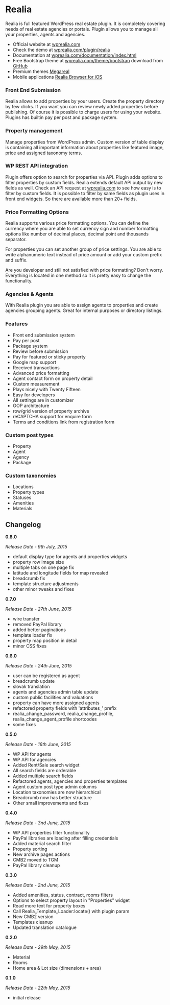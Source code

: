 # Realia

Realia is full featured WordPress real estate plugin. It is completely covering needs of real estate agencies or portals. Plugin allows you to manage all your properties, agents and agencies.

* Official website at [wprealia.com](http://wprealia.com)
* Check the demo at [wprealia.com/plugin/realia](http://preview.wprealia.com/plugin/realia)
* Documentation at [wprealia.com/documentation/index.html](http://wprealia.com/documentation/index.html)
* Free Bootstrap theme at [wprealia.com/theme/bootstrap](http://wprealia.com/theme/bootstrap) download from [GitHub](http://github.com/pragmaticmates/realia-bootstrap)
* Premium themes [Megareal](http://themeforest.net/item/megareal-real-estate-portal-theme/full_screen_preview/11965035)
* Mobile applications [Realia Browser for iOS](http://codecanyon.net/item/realia-browser-real-estate-ios-app/11827488)

### Front End Submission

Realia allows to add properties by your users. Create the property directory by few clicks. If you want you can review newly added properties before publishing. Of course it is possible to charge users for using your website. Plugins has builtin pay per post and package system.

### Property management

Manage properties from WordPress admin. Custom version of table display is containing all important information about properties like featured image, price and assigned taxonomy terms.

### WP REST API integration

Plugin offers option to search for properties via API. Plugin adds options to filter properties by custom fields. Realia extends default API output by new fields as well. Check an API request at [wprealia.com](http://preview.wprealia.com/plugin/realia/wp-json/posts?type=property&filter-beds=3) to see how easy is to filter by custom fields. It is possible to filter by same fields as plugin uses in front end widgets. So there are available more than 20+ fields.

### Price Formatting Options

Realia supports various price formatting options. You can define the currency where you are able to set currency sign and number formatting options like number of decimal places, decimal point and thousands separator.

For properties you can set another group of price settings. You are able to write alphanumeric text instead of price amount or add your custom prefix and suffix.

Are you developer and still not satisfied with price formatting? Don't worry. Everything is located in one method so it is pretty easy to change the functionality.

### Agencies & Agents

With Realia plugin you are able to assign agents to properties and create agencies grouping agents. Great for internal purposes or directory listings.

### Features

* Front end submission system
* Pay per post
* Package system
* Review before submission
* Pay for featured or sticky property
* Google map support
* Received transactions
* Advanced price formatting
* Agent contact form on property detail
* Custom measurement
* Plays nicely with Twenty Fifteen
* Easy for developers
* All settings are in customizer
* OOP architecture
* row/grid version of property archive
* reCAPTCHA support for enquire form
* Terms and conditions link from registration form

### Custom post types

* Property
* Agent
* Agency
* Package

### Custom taxonomies

* Locations
* Property types
* Statuses
* Amenities
* Materials

## Changelog

**0.8.0**

*Release Date - 9th July, 2015*

* default display type for agents and properties widgets
* property row image size
* multiple tabs on one page fix
* latitude and longitude fields for map revealed
* breadcrumb fix
* template structure adjustments
* other minor tweaks and fixes


**0.7.0**

*Release Date - 27th June, 2015*

* wire transfer
* removed PayPal library
* added better paginations
* template loader fix
* property map position in detail
* minor CSS fixes

**0.6.0**

*Release Date - 24th June, 2015*

* user can be registered as agent
* breadcrumb update
* slovak translation
* agents and agencies admin table update
* custom public facilities and valuations
* property can have more assigned agents
* refactored property fields with 'attributes_' prefix
* realia_change_password, realia_change_profile, realia_change_agent_profile shortcodes
* some fixes

**0.5.0**

*Release Date - 16th June, 2015*

* WP API for agents
* WP API for agencies
* Added Rent/Sale search widget
* All search fields are orderable
* Added multiple search fields
* Refactored agents, agencies and properties templates
* Agent custom post type admin columns
* Location taxonomies are now hierarchical
* Breadcrumb now has better structure
* Other small improvements and fixes

**0.4.0**

*Release Date - 3nd June, 2015*

* WP API properties filter functionality
* PayPal libraries are loading after filling credentials
* Added material search filter
* Property sorting
* New archive pages actions
* CMB2 moved to TGM
* PayPal library cleanup

**0.3.0**

*Release Date - 2nd June, 2015*

* Added amenities, status, contract, rooms filters
* Options to select property layout in "Properties" widget
* Read more text for property boxes
* Call Realia_Template_Loader:locate() with plugin param
* New CMB2 version
* Templates cleanup
* Updated translation catalogue

**0.2.0**

*Release Date - 29th May, 2015*

* Material
* Rooms
* Home area & Lot size (dimensions + area)

**0.1.0**

*Release Date - 22th May, 2015*

* initial release
